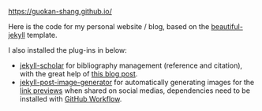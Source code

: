https://guokan-shang.github.io/

Here is the code for my personal website / blog, based on the [beautiful-jekyll](https://github.com/daattali/beautiful-jekyll) template.

I also installed the plug-ins in below:
- [jekyll-scholar](https://github.com/inukshuk/jekyll-scholar) for bibliography management (reference and citation), with the great help of [this blog post](https://open-research.gemmadanks.com/tutorials/how-to-use-jekyll-scholar-with-github-pages/).
- [jekyll-post-image-generator](https://github.com/guokan-shang/jekyll-post-image-generator) for automatically generating images for the [link previews](https://www.opengraph.xyz/) when shared on social medias, dependencies need to be installed with [GitHub Workflow](https://github.com/guokan-shang/guokan-shang.github.io/blob/master/.github/workflows/jekyll.yml#L34).
